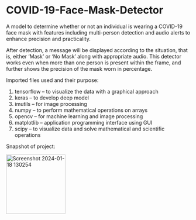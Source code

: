 # COVID-19-Face-Mask-Detector
A model to determine whether or not an individual is wearing a COVID-19 face mask with features including multi-person detection and audio alerts to enhance precision and practicality.

After detection, a message will be displayed according to the situation, that is, either ‘Mask’ or ‘No Mask’ along with appropriate audio. This detector works even when more than one person is present within the frame, and further shows the precision of the mask worn in percentage.

Imported files used and their purpose:
1. tensorflow – to visualize the data with a graphical approach
2. keras – to develop deep model
3. imutils – for image processing
4. numpy – to perform mathematical operations on arrays
5. opencv – for machine learning and image processing
6. matplotlib – application programming interface using GUI
7. scipy – to visualize data and solve mathematical and scientific operations

Snapshot of project:

<img width="162" alt="Screenshot 2024-01-18 130254" src="https://github.com/Deva-354/COVID-19-Face-Mask-Detector/assets/130522847/4af6836f-b347-41ad-ad9b-0dad848804d5">

